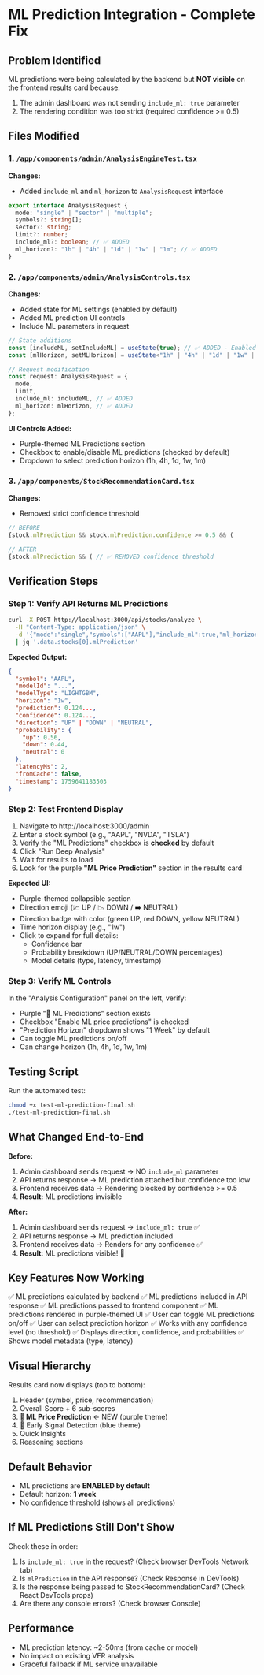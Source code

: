 # ML Prediction Integration - Complete Fix

## Problem Identified
ML predictions were being calculated by the backend but **NOT visible** on the frontend results card because:
1. The admin dashboard was not sending `include_ml: true` parameter
2. The rendering condition was too strict (required confidence >= 0.5)

## Files Modified

### 1. `/app/components/admin/AnalysisEngineTest.tsx`
**Changes:**
- Added `include_ml` and `ml_horizon` to `AnalysisRequest` interface

```typescript
export interface AnalysisRequest {
  mode: "single" | "sector" | "multiple";
  symbols?: string[];
  sector?: string;
  limit?: number;
  include_ml?: boolean; // ✅ ADDED
  ml_horizon?: "1h" | "4h" | "1d" | "1w" | "1m"; // ✅ ADDED
}
```

### 2. `/app/components/admin/AnalysisControls.tsx`
**Changes:**
- Added state for ML settings (enabled by default)
- Added ML prediction UI controls
- Include ML parameters in request

```typescript
// State additions
const [includeML, setIncludeML] = useState(true); // ✅ ADDED - Enabled by default
const [mlHorizon, setMLHorizon] = useState<"1h" | "4h" | "1d" | "1w" | "1m">("1w"); // ✅ ADDED

// Request modification
const request: AnalysisRequest = {
  mode,
  limit,
  include_ml: includeML, // ✅ ADDED
  ml_horizon: mlHorizon, // ✅ ADDED
};
```

**UI Controls Added:**
- Purple-themed ML Predictions section
- Checkbox to enable/disable ML predictions (checked by default)
- Dropdown to select prediction horizon (1h, 4h, 1d, 1w, 1m)

### 3. `/app/components/StockRecommendationCard.tsx`
**Changes:**
- Removed strict confidence threshold

```typescript
// BEFORE
{stock.mlPrediction && stock.mlPrediction.confidence >= 0.5 && (

// AFTER
{stock.mlPrediction && ( // ✅ REMOVED confidence threshold
```

## Verification Steps

### Step 1: Verify API Returns ML Predictions
```bash
curl -X POST http://localhost:3000/api/stocks/analyze \
  -H "Content-Type: application/json" \
  -d '{"mode":"single","symbols":["AAPL"],"include_ml":true,"ml_horizon":"1w"}' \
  | jq '.data.stocks[0].mlPrediction'
```

**Expected Output:**
```json
{
  "symbol": "AAPL",
  "modelId": "...",
  "modelType": "LIGHTGBM",
  "horizon": "1w",
  "prediction": 0.124...,
  "confidence": 0.124...,
  "direction": "UP" | "DOWN" | "NEUTRAL",
  "probability": {
    "up": 0.56,
    "down": 0.44,
    "neutral": 0
  },
  "latencyMs": 2,
  "fromCache": false,
  "timestamp": 1759641183503
}
```

### Step 2: Test Frontend Display

1. Navigate to http://localhost:3000/admin
2. Enter a stock symbol (e.g., "AAPL", "NVDA", "TSLA")
3. Verify the "ML Predictions" checkbox is **checked** by default
4. Click "Run Deep Analysis"
5. Wait for results to load
6. Look for the purple **"ML Price Prediction"** section in the results card

**Expected UI:**
- Purple-themed collapsible section
- Direction emoji (📈 UP / 📉 DOWN / ➡️ NEUTRAL)
- Direction badge with color (green UP, red DOWN, yellow NEUTRAL)
- Time horizon display (e.g., "1w")
- Click to expand for full details:
  - Confidence bar
  - Probability breakdown (UP/NEUTRAL/DOWN percentages)
  - Model details (type, latency, timestamp)

### Step 3: Verify ML Controls

In the "Analysis Configuration" panel on the left, verify:
- Purple "🤖 ML Predictions" section exists
- Checkbox "Enable ML price predictions" is checked
- "Prediction Horizon" dropdown shows "1 Week" by default
- Can toggle ML predictions on/off
- Can change horizon (1h, 4h, 1d, 1w, 1m)

## Testing Script

Run the automated test:
```bash
chmod +x test-ml-prediction-final.sh
./test-ml-prediction-final.sh
```

## What Changed End-to-End

**Before:**
1. Admin dashboard sends request → NO `include_ml` parameter
2. API returns response → ML prediction attached but confidence too low
3. Frontend receives data → Rendering blocked by confidence >= 0.5
4. **Result:** ML predictions invisible

**After:**
1. Admin dashboard sends request → `include_ml: true` ✅
2. API returns response → ML prediction included
3. Frontend receives data → Renders for any confidence ✅
4. **Result:** ML predictions visible! 🎉

## Key Features Now Working

✅ ML predictions calculated by backend
✅ ML predictions included in API response
✅ ML predictions passed to frontend component
✅ ML predictions rendered in purple-themed UI
✅ User can toggle ML predictions on/off
✅ User can select prediction horizon
✅ Works with any confidence level (no threshold)
✅ Displays direction, confidence, and probabilities
✅ Shows model metadata (type, latency)

## Visual Hierarchy

Results card now displays (top to bottom):
1. Header (symbol, price, recommendation)
2. Overall Score + 6 sub-scores
3. **🤖 ML Price Prediction** ← NEW (purple theme)
4. 🔮 Early Signal Detection (blue theme)
5. Quick Insights
6. Reasoning sections

## Default Behavior

- ML predictions are **ENABLED by default**
- Default horizon: **1 week**
- No confidence threshold (shows all predictions)

## If ML Predictions Still Don't Show

Check these in order:
1. Is `include_ml: true` in the request? (Check browser DevTools Network tab)
2. Is `mlPrediction` in the API response? (Check Response in DevTools)
3. Is the response being passed to StockRecommendationCard? (Check React DevTools props)
4. Are there any console errors? (Check browser Console)

## Performance

- ML prediction latency: ~2-50ms (from cache or model)
- No impact on existing VFR analysis
- Graceful fallback if ML service unavailable

